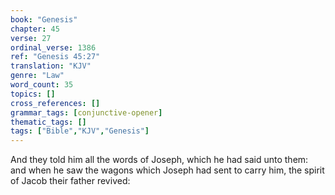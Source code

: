 ```yaml
---
book: "Genesis"
chapter: 45
verse: 27
ordinal_verse: 1386
ref: "Genesis 45:27"
translation: "KJV"
genre: "Law"
word_count: 35
topics: []
cross_references: []
grammar_tags: [conjunctive-opener]
thematic_tags: []
tags: ["Bible","KJV","Genesis"]
---
```

And they told him all the words of Joseph, which he had said unto them: and when he saw the wagons which Joseph had sent to carry him, the spirit of Jacob their father revived:

